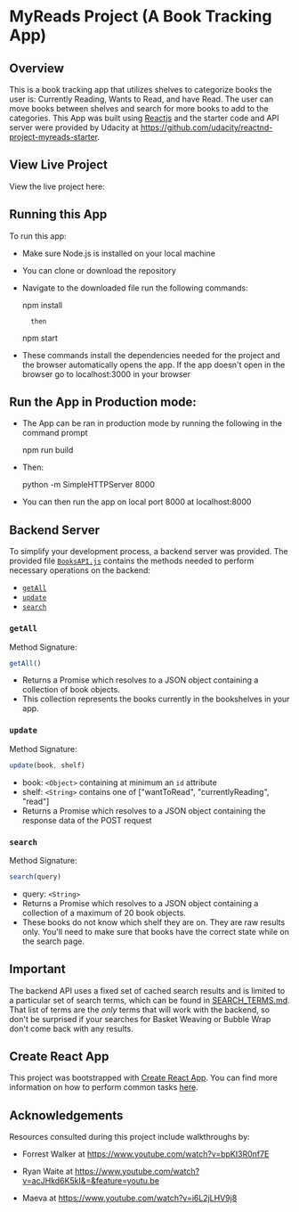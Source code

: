 # MyReads Project (A Book Tracking App)

## Overview

This is a book tracking app that utilizes shelves to categorize books the user is: Currently Reading, Wants to Read, and have Read. The user can move books between shelves and search for more books to add to the categories. This App was built using [Reactjs](https://reactjs.org/) and the starter code and API server were provided by Udacity at https://github.com/udacity/reactnd-project-myreads-starter.

## View Live Project

View the live project here: 


## Running this App
To run this app: 

* Make sure Node.js is installed on your local machine

* You can clone or download the repository

* Navigate to the downloaded file run the following commands:

    npm install

        then
    
    npm start

* These commands install the dependencies needed for the project and the browser automatically opens the app. If the app doesn't open in the browser go to localhost:3000 in your browser

## Run the App in Production mode:

* The App can be ran in production mode by running the following in the command prompt

    npm run build

* Then:

    python -m SimpleHTTPServer 8000

* You can then run the app on local port 8000 at localhost:8000


## Backend Server

To simplify your development process, a backend server was provided. The provided file [`BooksAPI.js`](src/BooksAPI.js) contains the methods needed to perform necessary operations on the backend:

* [`getAll`](#getall)
* [`update`](#update)
* [`search`](#search)

### `getAll`

Method Signature:

```js
getAll()
```

* Returns a Promise which resolves to a JSON object containing a collection of book objects.
* This collection represents the books currently in the bookshelves in your app.

### `update`

Method Signature:

```js
update(book, shelf)
```

* book: `<Object>` containing at minimum an `id` attribute
* shelf: `<String>` contains one of ["wantToRead", "currentlyReading", "read"]  
* Returns a Promise which resolves to a JSON object containing the response data of the POST request

### `search`

Method Signature:

```js
search(query)
```

* query: `<String>`
* Returns a Promise which resolves to a JSON object containing a collection of a maximum of 20 book objects.
* These books do not know which shelf they are on. They are raw results only. You'll need to make sure that books have the correct state while on the search page.

## Important
The backend API uses a fixed set of cached search results and is limited to a particular set of search terms, which can be found in [SEARCH_TERMS.md](SEARCH_TERMS.md). That list of terms are the _only_ terms that will work with the backend, so don't be surprised if your searches for Basket Weaving or Bubble Wrap don't come back with any results.

## Create React App

This project was bootstrapped with [Create React App](https://github.com/facebookincubator/create-react-app). You can find more information on how to perform common tasks [here](https://github.com/facebookincubator/create-react-app/blob/master/packages/react-scripts/template/README.md).

## Acknowledgements

Resources consulted during this project include walkthroughs by:

* Forrest Walker at https://www.youtube.com/watch?v=bpKI3R0nf7E

* Ryan Waite at https://www.youtube.com/watch?v=acJHkd6K5kI&=&feature=youtu.be

* Maeva at https://www.youtube.com/watch?v=i6L2jLHV9j8




